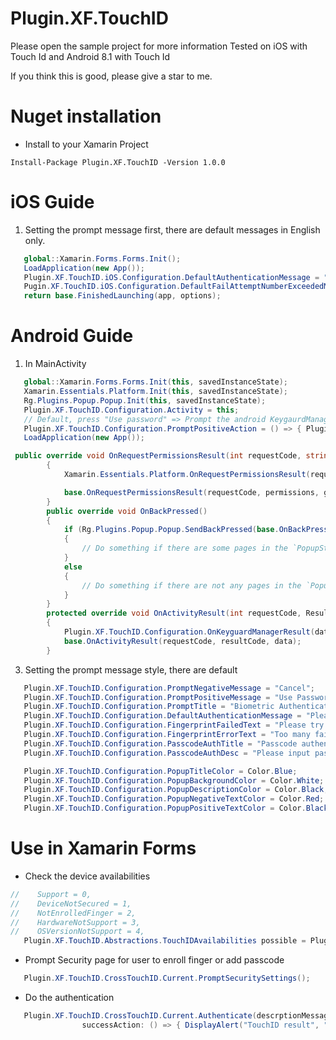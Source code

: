 # Plugin.XF.TouchID
Please open the sample project for more information
Tested on iOS with Touch Id and Android 8.1 with Touch Id

If you think this is good, please give a star to me.

# Nuget installation
- Install to your Xamarin Project
```
Install-Package Plugin.XF.TouchID -Version 1.0.0
```

# iOS Guide
1. Setting the prompt message first, there are default messages in English only.
```C#
   global::Xamarin.Forms.Forms.Init();
   LoadApplication(new App());
   Plugin.XF.TouchID.iOS.Configuration.DefaultAuthenticationMessage = "Set the default authenticate message";
   Pugin.XF.TouchID.iOS.Configuration.DefaultFailAttemptNumberExceededMsg = "Set the default failed attempt exceed msg";
   return base.FinishedLaunching(app, options);
```

# Android Guide
1. In MainActivity
```C#
   global::Xamarin.Forms.Forms.Init(this, savedInstanceState);
   Xamarin.Essentials.Platform.Init(this, savedInstanceState);
   Rg.Plugins.Popup.Popup.Init(this, savedInstanceState);
   Plugin.XF.TouchID.Configuration.Activity = this;
   // Default, press "Use password" => Prompt the android KeygaurdManager auth page, you may change it as you want
   Plugin.XF.TouchID.Configuration.PromptPositiveAction = () => { Plugin.XF.TouchID.CrossTouchID.Current.PromptKeyguardManagerAuth(); };
   LoadApplication(new App());
```

```C#
 public override void OnRequestPermissionsResult(int requestCode, string[] permissions, [GeneratedEnum] Android.Content.PM.Permission[] grantResults)
        {
            Xamarin.Essentials.Platform.OnRequestPermissionsResult(requestCode, permissions, grantResults);

            base.OnRequestPermissionsResult(requestCode, permissions, grantResults);
        }
        public override void OnBackPressed()
        {
            if (Rg.Plugins.Popup.Popup.SendBackPressed(base.OnBackPressed))
            {
                // Do something if there are some pages in the `PopupStack`
            }
            else
            {
                // Do something if there are not any pages in the `PopupStack`
            }
        }
        protected override void OnActivityResult(int requestCode, Result resultCode, Intent data)
        {
            Plugin.XF.TouchID.Configuration.OnKeyguardManagerResult(data, requestCode, resultCode);
            base.OnActivityResult(requestCode, resultCode, data);
        }
```
3. Setting the prompt message style, there are default
```C#
   Plugin.XF.TouchID.Configuration.PromptNegativeMessage = "Cancel";
   Plugin.XF.TouchID.Configuration.PromptPositiveMessage = "Use Password";
   Plugin.XF.TouchID.Configuration.PromptTitle = "Biometric Authentication";
   Plugin.XF.TouchID.Configuration.DefaultAuthenticationMessage = "Please do the authentication for further action";
   Plugin.XF.TouchID.Configuration.FingerprintFailedText = "Please try again";
   Plugin.XF.TouchID.Configuration.FingerprintErrorText = "Too many failed attempts, please wait 30s to retry";
   Plugin.XF.TouchID.Configuration.PasscodeAuthTitle = "Passcode authentication";
   Plugin.XF.TouchID.Configuration.PasscodeAuthDesc = "Please input passcode to continue";

   Plugin.XF.TouchID.Configuration.PopupTitleColor = Color.Blue;
   Plugin.XF.TouchID.Configuration.PopupBackgroundColor = Color.White;
   Plugin.XF.TouchID.Configuration.PopupDescriptionColor = Color.Black;
   Plugin.XF.TouchID.Configuration.PopupNegativeTextColor = Color.Red;
   Plugin.XF.TouchID.Configuration.PopupPositiveTextColor = Color.Black;
```

# Use in Xamarin Forms
- Check the device availabilities 
```c#
//    Support = 0,
//    DeviceNotSecured = 1,
//    NotEnrolledFinger = 2,
//    HardwareNotSupport = 3,
//    OSVersionNotSupport = 4,
   Plugin.XF.TouchID.Abstractions.TouchIDAvailabilities possible = Plugin.XF.TouchID.CrossTouchID.Current.IsFingerprintAuthenticationPossible();
```
- Prompt Security page for user to enroll finger or add passcode
```c#
   Plugin.XF.TouchID.CrossTouchID.Current.PromptSecuritySettings();
```
- Do the authentication
```C#
   Plugin.XF.TouchID.CrossTouchID.Current.Authenticate(descrptionMessage: "Please do the authentication for further action",
                successAction: () => { DisplayAlert("TouchID result", "Success", "Great"); }
```
